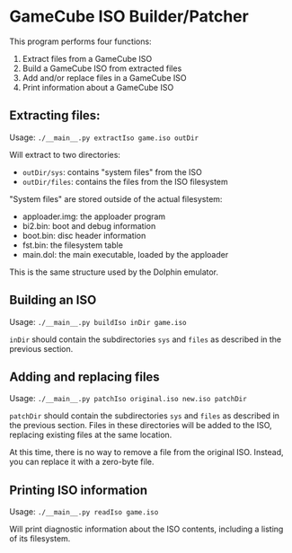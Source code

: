 # GameCube ISO Builder/Patcher

This program performs four functions:

1. Extract files from a GameCube ISO
2. Build a GameCube ISO from extracted files
3. Add and/or replace files in a GameCube ISO
4. Print information about a GameCube ISO

## Extracting files:
Usage: `./__main__.py extractIso game.iso outDir`

Will extract to two directories:
- `outDir/sys`: contains "system files" from the ISO
- `outDir/files`: contains the files from the ISO filesystem

"System files" are stored outside of the actual filesystem:
- apploader.img: the apploader program
- bi2.bin: boot and debug information
- boot.bin: disc header information
- fst.bin: the filesystem table
- main.dol: the main executable, loaded by the apploader

This is the same structure used by the Dolphin emulator.


## Building an ISO
Usage: `./__main__.py buildIso inDir game.iso`

`inDir` should contain the subdirectories `sys` and `files` as described in the previous section.


## Adding and replacing files
Usage: `./__main__.py patchIso original.iso new.iso patchDir`

`patchDir` should contain the subdirectories `sys` and `files` as described in the previous section. Files in these directories will be added to the ISO, replacing existing files at the same location.

At this time, there is no way to remove a file from the original ISO. Instead, you can replace it with a zero-byte file.

## Printing ISO information
Usage: `./__main__.py readIso game.iso`

Will print diagnostic information about the ISO contents, including a listing of its filesystem.
